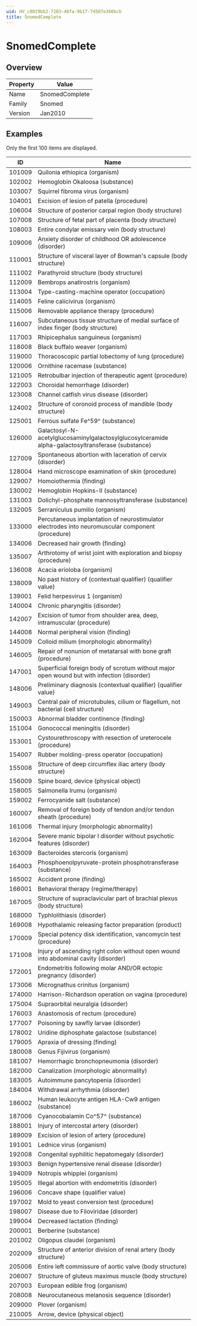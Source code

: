 ```yaml
---
uid: HV_c8029bb2-7203-46fa-9b17-74507e366bcb
title: SnomedComplete
---
```


# SnomedComplete

## Overview

Property|Value
---|--- 
Name|SnomedComplete 
Family|Snomed 
Version|Jan2010

## Examples

Only the first 100 items are displayed. 

ID|Name
---|--- 
101009|Quilonia ethiopica (organism) 
102002|Hemoglobin Okaloosa (substance) 
103007|Squirrel fibroma virus (organism) 
104001|Excision of lesion of patella (procedure) 
106004|Structure of posterior carpal region (body structure) 
107008|Structure of fetal part of placenta (body structure) 
108003|Entire condylar emissary vein (body structure) 
109006|Anxiety disorder of childhood OR adolescence (disorder) 
110001|Structure of visceral layer of Bowman's capsule (body structure) 
111002|Parathyroid structure (body structure) 
112009|Bembrops anatirostris (organism) 
113004|Type-casting-machine operator (occupation) 
114005|Feline calicivirus (organism) 
115006|Removable appliance therapy (procedure) 
116007|Subcutaneous tissue structure of medial surface of index finger (body structure) 
117003|Rhipicephalus sanguineus (organism) 
118008|Black buffalo weaver (organism) 
119000|Thoracoscopic partial lobectomy of lung (procedure) 
120006|Ornithine racemase (substance) 
121005|Retrobulbar injection of therapeutic agent (procedure) 
122003|Choroidal hemorrhage (disorder) 
123008|Channel catfish virus disease (disorder) 
124002|Structure of coronoid process of mandible (body structure) 
125001|Ferrous sulfate Fe^59^ (substance) 
126000|Galactosyl-N-acetylglucosaminylgalactosylglucosylceramide alpha-galactosyltransferase (substance) 
127009|Spontaneous abortion with laceration of cervix (disorder) 
128004|Hand microscope examination of skin (procedure) 
129007|Homoiothermia (finding) 
130002|Hemoglobin Hopkins-II (substance) 
131003|Dolichyl-phosphate mannosyltransferase (substance) 
132005|Serraniculus pumilio (organism) 
133000|Percutaneous implantation of neurostimulator electrodes into neuromuscular component (procedure) 
134006|Decreased hair growth (finding) 
135007|Arthrotomy of wrist joint with exploration and biopsy (procedure) 
136008|Acacia erioloba (organism) 
138009|No past history of (contextual qualifier) (qualifier value) 
139001|Felid herpesvirus 1 (organism) 
140004|Chronic pharyngitis (disorder) 
142007|Excision of tumor from shoulder area, deep, intramuscular (procedure) 
144008|Normal peripheral vision (finding) 
145009|Colloid milium (morphologic abnormality) 
146005|Repair of nonunion of metatarsal with bone graft (procedure) 
147001|Superficial foreign body of scrotum without major open wound but with infection (disorder) 
148006|Preliminary diagnosis (contextual qualifier) (qualifier value) 
149003|Central pair of microtubules, cilium or flagellum, not bacterial (cell structure) 
150003|Abnormal bladder continence (finding) 
151004|Gonococcal meningitis (disorder) 
153001|Cystourethroscopy with resection of ureterocele (procedure) 
154007|Rubber molding-press operator (occupation) 
155008|Structure of deep circumflex iliac artery (body structure) 
156009|Spine board, device (physical object) 
158005|Salmonella Irumu (organism) 
159002|Ferrocyanide salt (substance) 
160007|Removal of foreign body of tendon and/or tendon sheath (procedure) 
161006|Thermal injury (morphologic abnormality) 
162004|Severe manic bipolar I disorder without psychotic features (disorder) 
163009|Bacteroides stercoris (organism) 
164003|Phosphoenolpyruvate-protein phosphotransferase (substance) 
165002|Accident prone (finding) 
166001|Behavioral therapy (regime/therapy) 
167005|Structure of supraclavicular part of brachial plexus (body structure) 
168000|Typhlolithiasis (disorder) 
169008|Hypothalamic releasing factor preparation (product) 
170009|Special potency disk identification, vancomycin test (procedure) 
171008|Injury of ascending right colon without open wound into abdominal cavity (disorder) 
172001|Endometritis following molar AND/OR ectopic pregnancy (disorder) 
173006|Micrognathus crinitus (organism) 
174000|Harrison-Richardson operation on vagina (procedure) 
175004|Supraorbital neuralgia (disorder) 
176003|Anastomosis of rectum (procedure) 
177007|Poisoning by sawfly larvae (disorder) 
178002|Uridine diphosphate galactose (substance) 
179005|Apraxia of dressing (finding) 
180008|Genus Fijivirus (organism) 
181007|Hemorrhagic bronchopneumonia (disorder) 
182000|Canalization (morphologic abnormality) 
183005|Autoimmune pancytopenia (disorder) 
184004|Withdrawal arrhythmia (disorder) 
186002|Human leukocyte antigen HLA-Cw9 antigen (substance) 
187006|Cyanocobalamin Co^57^ (substance) 
188001|Injury of intercostal artery (disorder) 
189009|Excision of lesion of artery (procedure) 
191001|Lednice virus (organism) 
192008|Congenital syphilitic hepatomegaly (disorder) 
193003|Benign hypertensive renal disease (disorder) 
194009|Notropis whipplei (organism) 
195005|Illegal abortion with endometritis (disorder) 
196006|Concave shape (qualifier value) 
197002|Mold to yeast conversion test (procedure) 
198007|Disease due to Filoviridae (disorder) 
199004|Decreased lactation (finding) 
200001|Berberine (substance) 
201002|Oligopus claudei (organism) 
202009|Structure of anterior division of renal artery (body structure) 
205006|Entire left commissure of aortic valve (body structure) 
206007|Structure of gluteus maximus muscle (body structure) 
207003|European edible frog (organism) 
208008|Neurocutaneous melanosis sequence (disorder) 
209000|Plover (organism) 
210005|Arrow, device (physical object)